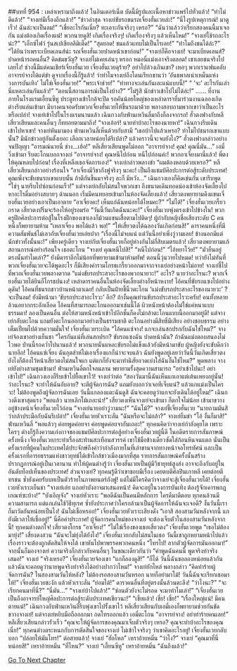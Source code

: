 ##บทที่ 954 : เหล่าเหรามาถึงแล้ว!
ในอินเตอร์เน็ต
บัดนี้มีรูปและเนื้อหาข่าวแพร่ไปทั่วแล้ว!
“ท่าไม่ดีแล้ว!”
“จางเย่มีเรื่องอีกแล้ว!”
“ข่าวล่าสุด จางเย่ขับรถชนรถเจี่ยงฮั่นเวยล่ะ!”
“นี่ไงรูปเหตุการณ์! มาดูเร็ว! ฉันล่ะจะเป็นลม!”
“เชี่ยอะไรกันเนี่ย? ทะเลาะกันจริงๆ เหรอ?”
“ฉันว่าแล้วว่าเรียกสองคนนี้มาเจอกัน แม่งต้องเกิดเรื่องแน่! พวกนายดูสิ! เกิดเรื่องจริงๆ! เกิดเรื่องจริงๆ แล้วเห็นไหม!”
“จางเย่ใช้รถอะไรน่ะ?”
“เอ็กซ์ไฟว์ รุ่นสเปเชียลลิมิเต็ด!”
“สุดยอด! ชนแล้วแทบไม่เป็นไรเลย!”
“ทำไมถึงชนได้ล่ะ?”
“ได้ยินว่าเพราะเบียดเลนส์น่ะ รถเจี่ยงฮั่นเวยปาดหน้าเขาก่อน!”
“จางเย่ก็คือจางเย่! จะมาเบียดเลนส์? ปาดหน้ารถคนอื่น? คิดข่มขวัญ? จางเย่ไม่เคยเล่นๆ หรอก หมอนี่แม่งเอาจริงตลอด! เขาเลยชนจริงไปเลยไง! ช่วงนี้มีแต่คนเชียร์เจี่ยงฮั่นเวย เจี่ยงฮั่นเวยดุร้าย? อย่าไปล่วงเกินเขา? เหอๆ พวกเราแฟนคลับอาจารย์จางได้แต่ขำ ดูจากเรื่องนี้ก็รู้แล้ว! ว่าทำไมจางเย่ถึงโดนเรียกขานว่า ‘อันธพาลเน่าเหม็นแห่งวงการบันเทิง’ ไม่ใช่เจี่ยงฮั่นเวย!”
“พระเจ้าช่วย!”
“ท่าทางจะเล่นกันเละแน่แบบนี้!”
“ ‘จะ’ อะไรกันเล่า นี่แหละเล่นกันแล้ว!”
“ตอนนี้สถานการณ์เป็นไงบ้าง?”
“ไม่รู้สิ นักข่าวเข้าไปไม่ได้ล่ะ!”
……
ที่งาน
ภายในโรงแรมเอี้ยนซีหู
ประตูทางเข้าใกล้จะปิด รถคันน้อยใหญ่ของเหล่าดาราที่มาร่วมงานฉลองเกิดต่างรีบแล่นเข้ามา มีบางคนจอดรับพวกเจี่ยงฮั่นเวยให้ขึ้นรถมาด้วย พลางสอบถามพวกเขาว่าเป็นอะไรหรือเปล่า!
จางเย่เข้าไปในโรงแรมนานแล้ว
เฉินกวงกับฟ่านเหวินลี่มาถึงก็ลงจากรถ!
ฮั่วตงฟางกับหลีเสี่ยวเสียนและคนอื่นๆ ก็ทยอยตามมาถึง!
“จางเอ้อร์! นายทำบ้าอะไรของนายหา!” เฉินกวงรีบเดินเข้าไปหาเขา!
จางเย่หันมามอง
ฟ่านเหวินลี่เห็นด้วยกับสามี “เธอบ้าไปแล้วเหรอ? ทำไมไปชนรถเขาแบบนั้น? มีนักข่าวอยู่กันตั้งเยอะ เลือกเวลาหน่อยได้รึเปล่า? แล้วคราวนี้จะจบยังไง?”
ฮั่วตงฟางกล่าวอย่างจนปัญญา “อารมณ์นายนี่ ช่าง…เฮ้อ!”
หลีเสี่ยวเสียนพูดไม่ออก “อาจารย์จาง! คุณ! คุณนี่มัน…”
เอมี่วิ่งเข้ามา รีบตะโกนบอกจางเย่ “อาจารย์จาง! คุณหนีไปก่อน หนีไปก่อนค่ะ! พวกอาเจี่ยงมานี่แล้ว! พี่ตงให้คุณหลบไปก่อน! เรื่องที่เหลือเธอจัดการเอง!”
จางเย่กล่าวพลางขำ “ผมต้องหลบด้วยเหรอ?”
หลีเสี่ยวเสียนกล่าวอย่างร้อนใจ “อาเจี่ยงมีวิชากังฟูจริงๆ นะคะ! เป็นถึงแชมป์ศิลปะการต่อสู้ระดับประเทศ! คุณเพิ่งจะขับชนรถเขาแบบนั้น ถ้าตีกันขึ้นมาจริงๆ ละก็ มีหวัง…”
เฉินกวงเองก็คิดเช่นกัน เขารีบพูด “ใช่ๆ นายรีบไปซ่อนก่อนเร็ว!”
แต่จางเย่กลับไม่สนใจพวกเขา ถึงขนาดเดินทอดน่องเข้าห้องจัดเลี้ยงไปหาอะไรดื่มอย่างสบายๆ
ด้านนอก เริ่มมีคนทยอยเข้ามาในห้องจัดเลี้ยงแล้ว!
เสี่ยวตงพยายามดึงแขนเจี่ยงฮั่นเวยอย่างเอาเป็นเอาตาย “อาเจี่ยงคะ! เห็นแก่ฉันหน่อยได้ไหมคะ?”
“ไม่ได้!” เจี่ยงฮั่นเวยเกรี้ยวกราด
เสี่ยวตงปริ่มจะร้องไห้อยู่รอมร่อ “วันนี้วันเกิดฉันนะคะ!”
เจี่ยงฮั่นเวยพุ่งตรงเข้าไปข้างใน!
พวกครูฝึกศิลปะการต่อสู้ในโรงฝึกของเขาเองก็ม้วนแขนเสื้อตามไปติดๆ!
ผู้กำกับหญิงชื่อเสียงระดับ C คนหนึ่งก็พยายามห้าม “เหลาเจี่ยง พอได้แล้ว พอ!”
“ให้เสี่ยวตงได้ฉลองวันเกิดก่อนสิ!” ดาราคนหนึ่งที่มีความสัมพันธ์ไม่เลวกับเจี่ยงฮั่นเวยเอ่ยปาก “เรื่องนี้ไม่จบแน่ แต่วันนี้อย่าเพิ่งวู่วามเลย! ข้างนอกมีแต่นักข่าวทั้งนั้นนะ!”
เพียงครู่เดียว จางเย่กับเจี่ยงฮั่นเวยก็อยู่ห่างกันไม่กี่สิบเมตรแล้ว!
เสี่ยวตงพยายามแก้สถานการณ์อย่างร้อนใจ เธอตะโกน “จางเย่ คุณหนีไปสิ!”
“หนีไปก่อน!”
“ไอ้หยาโว้ย!”
“มัวยืนอยู่ตรงนั้นทำไมเล่า?”
ยังมีดาราอีกไม่น้อยที่พยายามเข้ามาห้ามทัพ!
ตอนนี้วุ่นวายไปหมด!
ทว่ายังไม่ทันที่พวกเจี่ยงฮั่นเวยจะได้พูดอะไร ก็มีเสียงคำรามโกรธเกรี้ยวออกมาจากจางเย่อย่างหน้าไม่อาย!
จางเย่ชี้ไปที่พวกเจี่ยงฮั่นเวยพลางตวาด “แม่งขับรถประสาอะไรของพวกนายวะ!”
อะไร?
นายว่าอะไรนะ?
พวกเจี่ยงฮั่นเวยได้ยินก็โกรธปนงง!
เหล่าดาราคนอื่นในห้องจัดเลี้ยงต่างก็หน้าหงาย!
ไอ้คนที่ขับรถแซงไปอย่างดุดัน! ไอ้คนที่ชนรถชาวบ้านหน้าตาเฉย! กลับเป็นฝ่ายชี้นิ้วตะโกน ‘แม่งขับรถประสาอะไรของนายวะ’ ?
จะเป็นลม!
ยังมีหน้ามา ‘ขับรถประสาอะไรวะ’ อีก? ถ้างั้นคุณท่านขับรถประสาอะไรวะครับ!
คนทั้งหลายล้วนอยากกระอักเลือด ไอ้คนที่สามารถตะโกนออกมาเช่นนี้ได้ ผิวหนังหน้าต้องไม่ใช่แค่หนาแบบธรรมดา! ลองเป็นคนอื่น ต่อให้สวมหนังหน้าเข้าไปอีกชั้นก็คงไม่กล้าตะโกนแบบนี้ออกมาอยู่ดี! แต่จางเย่กลับตะโกน แถมยังตะโกนออกมาอย่างเป็นธรรมชาติ ตะโกนอย่างมีสิทธิ์มีเสียง อย่างชอบธรรม อย่างเต็มเปี่ยมไปด้วยความมั่นใจ!
เจี่ยงฮั่นเวยระเบิด “ไอ้คนแซ่จาง! แกจะเล่นสกปรกกับฉันใช่ไหม?”
จางเย่จ้องเขาอย่างเย็นชา “ใครกันแน่ที่เล่นสกปรก? ขับรถแซงฉัน ปาดหน้าฉัน? ถ้าฉันแม่งตอบสนองไม่ไวพอ ป่านนี้รถคว่ำไปนานแล้ว! พวกนายนั่นแหละขับรถไม่แข็งแล้วยังมีหน้ามาขับ ผู้หญิงยังจะขับดีกว่านายอีก! ไอ้คนแซ่เจี่ยง ฉันอุตส่าห์ไม่เอาเรื่องแกก็น่าจะจบแล้ว ฉันยังพูดอยู่เลยว่าวันนี้วันเกิดเสี่ยวตง ยังไงก็ต้องไว้หน้าเสี่ยวตงไม่สนใจแก แต่แกก็ยังจะมาทำนิสัยอวดเบ่งใส่ฉันงั้นใช่ไหม?”
พูดพลาง จางเย่ยังย่างสามขุมเข้ามา!
ฟ่านเหวินลี่ตกใจลนลาน พยายามรั้งสุดความสามารถ “อย่าเข้าไปนะ! อย่าเข้าไป!”
เฉินกวงเองก็รีบเข้าไปยื้อเขาไว้!
จางเย่ว่าต่อ “สองวันมานี้ฉันเห็นแกเอาแต่เต้นเหยงอยู่นั่น! ว่าอะไรนะ? จะทำให้ฉันอับอาย? จะตีผู้จัดการฉัน? แถมยังบอกว่าเจอทีเจ็บแน่? แล้วแกแม่งเป็นใครวะ! ไม่ต้องพูดถึงผู้จัดการฉันเลย วันนี้แกลองแตะฉันดูสิ ฉันจะคอยดูว่าแกจะยังเดินได้อยู่ไหม!”
เฉินกวงดึงเขาสุดแรง “พอแล้ว นายเลิกโม้เถอะน่า!”
เสี่ยวตงเห็นจางเย่จะเข้ามา ก็ตกใจไม่น้อย เข้ามาขวางอยู่ข้างหน้าเจี่ยงฮั่นเวยไว้ก่อน “จางเย่นายอย่าวู่วามนะ!”
“ฉันโม้?” จางเย่ชี้เจี่ยงฮั่นเวย “นายถามมันสิว่ากล้าประมือกับฉันรึเปล่า!”
เจี่ยงฮั่นเวยหัวเราะลั่น “ฉันหรือจะไม่กล้า?”
จางเย่ยิ้มขำ “โอ้ งั้นก็มาสิ!”
ฟ่านเหวินลี่ “พอแล้วๆ ค่อยพูดค่อยจา ค่อยพูดค่อยจากันเถอะ!”
ทุกคนคิดว่าจางเย่กำลังคุยโต เพราะใครๆ ต่างก็รู้ถึงความเก่งกาจของแชมป์ศิลปะการต่อสู้อย่างเจี่ยงฮั่นเวยผู้นี้ดี ในอดีตรายการสัมภาษณ์ครั้งหนึ่ง เจี่ยงฮั่นเวยกระทำเรื่องสะท้านสะเทือนสวรรค์ เขาใช้มือข้างเดียวซัดใส่ก้อนหินจนแตก นั่นเป็นครั้งแรกที่ผู้คนในประเทศได้ประจักษ์ถึงคำว่ากำลังภายในที่เล่าขานจากทางหน้าจอโทรทัศน์ และเป็นครั้งแรกที่อารยธรรมแห่งชาวยุทธ์ได้เข้าใกล้ชาวเมืองมากที่สุด รายการสัมภาษณ์ครั้งนั้นสร้างปรากฏการณ์อยู่เป็นเวลานาน ทำให้ผู้คนต่างรู้ว่า เจี่ยงฮั่นเวยเป็นผู้มีวิชายุทธ์สูงส่ง อาจจะถึงกับอยู่ในอันดับท็อปเท็นของประเทศ!
ส่วนจางเย่?
ทุกคนรู้ดีว่าเขาชอบมีเรื่อง เคยตบตีศิลปินเกาหลี เคยต่อยตีทรชน ซ้ำยังเคยรับบทเป็นตัวร้ายในภาพยนตร์กังฟู! แต่ไม่มีใครคิดว่าจางเย่จะสู้เจี่ยงฮั่นเวยได้!
เจี่ยงฮั่นเวยหัวเราะเย็นชา “จางเย่เอ๋ย แกอย่าบังอาจมาเสนอหน้า! คิดจะอยู่ในวงการบันเทิง ต้องรู้จักเคารพกฎเกณฑ์ซะบ้าง!”
“บังเอิญจัง” จางเย่หัวเราะ “พอดีฉันเป็นคนมีหลักการ ใครดีมาดีตอบ ทุกคนล้วนมีความสามารถ แต่แกเล่นใช้วิธีทุเรศ ซ้ำยังประกาศว่าใครกล้ามาเป็นผู้จัดการให้ฉันจะเจอดี? งั้นวันนี้เราก็มาวัดกันหน่อยเป็นไง! ฉันไม่เชื่อหรอก!”
เจี่ยงฮั่นเวยหัวเราะเสียงดัง “เอาสิ สองสามวันหลังจากนี้ แกยังมีเวลาให้เชื่ออยู่!”
นี่คือคำประกาศ!
ผู้จัดการคนใหม่ของจางเย่ จะต้องเจ็บตัวในสองสามวันหลังจากนี้!
ทุกคนต่างตกใจ!
เสี่ยวตงโกรธ “อาเจี่ยง!”
“ไม่ใช่เรื่องของเธอเสี่ยวตง” เจี่ยงฮั่นเวยพูด “เธอไม่ต้องมายุ่ง!”
เสี่ยงตงสวน “ฉันจะไม่ยุ่งได้ยังไง!”
เจี่ยงฮั่นเวยกลับไม่สนในเธอ วันนี้เขาถูกหยามหน้าไปแล้ว เรื่องราวจะต้องถูกตัดสินให้จงได้ เขาหันไปพาพรรคพวกคนหนึ่ง “โทรไป! ลากตัวผู้จัดการมันออกมา!” จากนั้นก็มองจางเย่ ความจริงก็กล่าวกับคนอื่นๆ ในขณะเดียวกันว่า “คำพูดฉันคนนี้ พูดจริงทำจริงเสมอ!”
จางเย่ “จริงเหรอ?”
เจี่ยงฮั่นเวยจ้องเขา “แกก็ลองดูสิ!”
“ก็ได้ วันนี้ฉันขอลองหน่อยแล้วกัน แล้วฉันจะคอยดูว่านายพูดจริงทำจริงได้อย่างปากว่าไหม!” จางเย่ยักไหล่ พลางกล่าว “คิดทำร้ายผู้จัดการฉัน? ในสองสามวันให้หลัง? ไม่ต้องรอสองสามวันหรอก นายก็อย่ามาโม้! วันนี้ฉันจะเรียกเธอมาให้!”
เจี่ยงฮั่นเวยชะงัก แล้วหัวเราะลั่น “ย่อมได้!”
ดาราคนอื่นที่อยู่ตรงนั้นล้วนตะลึง!
“ว่าไงนะ?”
“จะเรียกคนมาที่นี่?”
“นี่มัน…”
“จางเย่บ้าไปแล้ว!”
“ซ่อนตัวยังจะไม่รอด จะมาทำไมเล่า!”
“เจี่ยงฮั่นเวยเป็นถึงอาจารย์ใหญ่ศิลปะการต่อสู้ระดับประเทศเชียวนะ!”
“เชี่ยแล้ว! เชี่ย! เชี่ย!”
“เรื่องใหญ่แน่! มีคนตายแน่!”
เฉินกวงกับฟ่านเหวินลี่รีบพุ่งเขาไปรั้งเขาไว้
หลีเสี่ยวเสียนกับเอมี่เองก็พยายามช่วยกันขัดขวางจางเย่!
แต่จางเย่หยิบมือถือออกมา กดโทรออกแล้ว
เอมี่ตะโกน “อาจารย์จาง! อย่าทำร้ายคนเลย!”
หลีเสี่ยวเสียนกล่าวรัวเร็ว “คุณจะให้ผู้จัดการของคุณมาเจ็บตัวจริงๆ เหรอ? คุณจะทำบ้าอะไรของคุณเนี่ย!”
ทุกคนต่างตระหนกกับการตัดสินใจของจางเย่ ไม่เข้าใจจริงๆ ว่าเขาคิดอะไรอยู่!
เจี่ยงฮั่นเวยกลับบอก “ปล่อยให้มันโทร!”
ต่อสายแล้ว!
จางเย่ “ฮัลโหล”
เหราอ้ายหมิ่น “ว่าไง?”
จางเย่ “คุณมาที่นี่หน่อยสิ!”
เหราอ้ายหมิ่น “ที่ไหน?”
จางเย่ “เอี้ยนซีหู”
เหราอ้ายหมิ่น “ฉันถึงแล้ว!”


[Go To Next Chapter]( ./55.md)